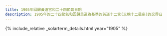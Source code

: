 ```yaml
---
title: 1905年回歸黃道宮和二十四節氣日期
description: 1905年的二十四節氣和回歸黃道為基準的黃道十二宮(又稱十二星座)的交界日期，常見於西洋占星術和星座運程
---
```

{% include_relative _solarterm_details.html year="1905" %}
